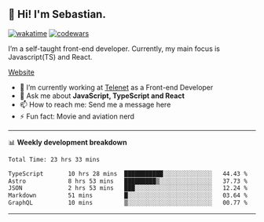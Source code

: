 ## 👋 Hi! I'm Sebastian.

[![wakatime](https://wakatime.com/badge/user/df0036c6-328a-4a39-be9b-e49417ed22a1.svg)](https://wakatime.com/@df0036c6-328a-4a39-be9b-e49417ed22a1)
[![codewars](https://www.codewars.com/users/sebavuye/badges/small)](https://www.codewars.com/users/sebavuye)

I’m a self-taught front-end developer. Currently, my main focus is Javascript(TS) and React.

[Website](https://sebastianvuye.be)

- 🔭 I’m currently working at [Telenet](https://telenet.be/) as a Front-end Developer
- 💬 Ask me about **JavaScript, TypeScript and React**
- 📫 How to reach me: Send me a message here
- ⚡ Fun fact: Movie and aviation nerd

-------

📊 **Weekly development breakdown**

<!--START_SECTION:waka-->

```txt
Total Time: 23 hrs 33 mins

TypeScript       10 hrs 28 mins  ███████████░░░░░░░░░░░░░░   44.43 %
Astro            8 hrs 53 mins   █████████▒░░░░░░░░░░░░░░░   37.73 %
JSON             2 hrs 53 mins   ███░░░░░░░░░░░░░░░░░░░░░░   12.24 %
Markdown         51 mins         █░░░░░░░░░░░░░░░░░░░░░░░░   03.64 %
GraphQL          10 mins         ▒░░░░░░░░░░░░░░░░░░░░░░░░   00.77 %
```

<!--END_SECTION:waka-->
-------

